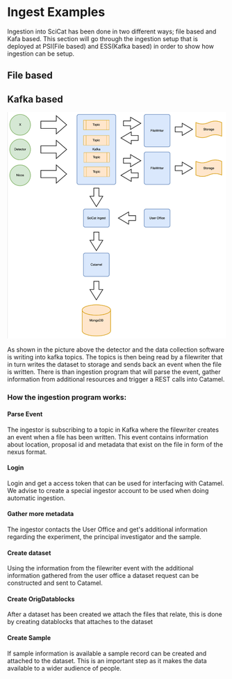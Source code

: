 # Ingest Examples

Ingestion into SciCat has been done in two different ways; file based and Kafa based. This section will go through the ingestion setup that is deployed at PSI(File based) and ESS(Kafka based) in order to show how ingestion can be setup.

## File based 



## Kafka based 

![Anonymous View](img/kafka.png)

As shown in the picture above the detector and the data collection software is writing into kafka topics. The topics is then being read by a filewriter that in turn writes the dataset to storage and sends back an event when the file is written. There is than ingestion program that will parse the event, gather information from additional resources and trigger a REST calls into Catamel. 

### How the ingestion program works:

#### Parse Event

The ingestor is subscribing to a topic in Kafka where the filewriter creates an event when a file has been written. This event contains information about location, proposal id and metadata that exist on the file in form of the nexus format. 

#### Login  

 Login and get a access token that can be used for interfacing with Catamel. We advise to create a special ingestor account to be used when doing automatic ingestion. 

#### Gather more metadata

The ingestor contacts the User Office and get's additional information regarding the experiment, the principal investigator and the sample.

#### Create dataset

Using the information from the filewriter event with the additional information gathered from the user office a dataset request can be constructed and sent to Catamel.

#### Create OrigDatablocks

After a dataset has been created we attach the files that relate, this is done by creating datablocks that attaches to the dataset

#### Create Sample

If sample information is available a sample record can be created and attached to the dataset. This is an important step as it makes the data available to a wider audience of people. 


